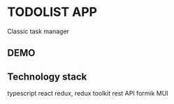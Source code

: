# TODOLIST APP

Classic task manager

## DEMO

## Technology stack
typescript
react
redux, redux toolkit
rest API
formik
MUI


